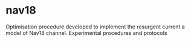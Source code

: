 # nav18

Optimisation procedure developed to implement the resurgent current a model of Nav18 channel. 
Experimental procedures and protocols
